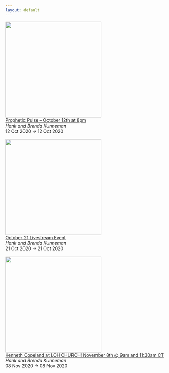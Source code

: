 ```yaml
---
layout: default
---
```


<a target='_blank' href='https://hankandbrenda.org/event/prophetic-pulse-october-12th-at-8pm/'><img style='width:300px;height:auto;' src='/prophetic-events/assets/img/jesus-saves-cropped-opt.jpg'></a><br><a target='_blank' href='https://hankandbrenda.org/event/prophetic-pulse-october-12th-at-8pm/'>
		Prophetic Pulse – October 12th at 8pm	</a><br><i>Hank and Brenda Kunneman</i><br>12 Oct 2020 -> 12 Oct 2020<br><br><a target='_blank' href='https://hankandbrenda.org/event/october-21-livestream-event/'><img style='width:300px;height:auto;' src='/prophetic-events/assets/img/jesus-saves-cropped-opt.jpg'></a><br><a target='_blank' href='https://hankandbrenda.org/event/october-21-livestream-event/'>
		October 21 Livestream Event	</a><br><i>Hank and Brenda Kunneman</i><br>21 Oct 2020 -> 21 Oct 2020<br><br><a target='_blank' href='https://hankandbrenda.org/event/kenneth-copeland-at-loh-church-november-8th/'><img style='width:300px;height:auto;' src='/prophetic-events/assets/img/jesus-saves-cropped-opt.jpg'></a><br><a target='_blank' href='https://hankandbrenda.org/event/kenneth-copeland-at-loh-church-november-8th/'>
		Kenneth Copeland at LOH CHURCH! November 8th @ 9am and 11:30am CT	</a><br><i>Hank and Brenda Kunneman</i><br>08 Nov 2020 -> 08 Nov 2020<br><br>